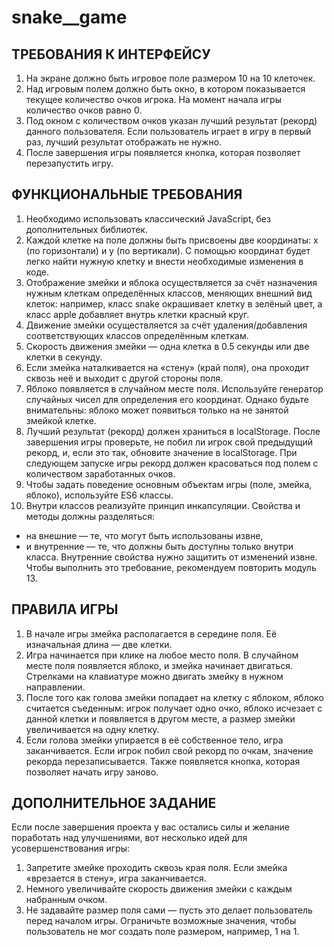 # snake__game

## ТРЕБОВАНИЯ К ИНТЕРФЕЙСУ

1. На экране должно быть игровое поле размером 10 на 10 клеточек.
2. Над игровым полем должно быть окно, в котором показывается текущее количество очков игрока. На момент начала игры количество очков равно 0.
3. Под окном с количеством очков указан лучший результат (рекорд) данного пользователя. Если пользователь играет в игру в первый раз, лучший результат отображать не нужно.
4. После завершения игры появляется кнопка, которая позволяет перезапустить игру.

## ФУНКЦИОНАЛЬНЫЕ ТРЕБОВАНИЯ

1. Необходимо использовать классический JavaScript, без дополнительных библиотек.
2. Каждой клетке на поле должны быть присвоены две координаты: x (по горизонтали) и y (по вертикали). С помощью координат будет легко найти нужную клетку и внести необходимые изменения в коде.
3. Отображение змейки и яблока осуществляется за счёт назначения нужным клеткам определённых классов, меняющих внешний вид клеток: например, класс snake окрашивает клетку в зелёный цвет, а класс apple добавляет внутрь клетки красный круг.
4. Движение змейки осуществляется за счёт удаления/добавления соответствующих классов определённым клеткам.
5. Скорость движения змейки — одна клетка в 0.5 секунды или две клетки в секунду.
6. Если змейка наталкивается на «стену» (край поля), она проходит сквозь неё и выходит с другой стороны поля.
7. Яблоко появляется в случайном месте поля. Используйте генератор случайных чисел для определения его координат. Однако будьте внимательны: яблоко может появиться только на не занятой змейкой клетке.
8. Лучший результат (рекорд) должен храниться в localStorage. После завершения игры проверьте, не побил ли игрок свой предыдущий рекорд, и, если это так, обновите значение в localStorage. При следующем запуске игры рекорд должен красоваться под полем с количеством заработанных очков.
9. Чтобы задать поведение основным объектам игры (поле, змейка, яблоко), используйте ES6 классы.
10. Внутри классов реализуйте принцип инкапсуляции. Свойства и методы должны разделяться:
  - на внешние — те, что могут быть использованы извне,
  - и внутренние — те, что должны быть доступны только внутри класса.
Внутренние свойства нужно защитить от изменений извне. Чтобы выполнить это требование, рекомендуем повторить модуль 13.

## ПРАВИЛА ИГРЫ

1. В начале игры змейка располагается в середине поля. Её изначальная длина — две клетки.
2. Игра начинается при клике на любое место поля. В случайном месте поля появляется яблоко, и змейка начинает двигаться. Стрелками на клавиатуре можно двигать змейку в нужном направлении.
3. После того как голова змейки попадает на клетку с яблоком, яблоко считается съеденным: игрок получает одно очко, яблоко исчезает с данной клетки и появляется в другом месте, а размер змейки увеличивается на одну клетку.
4. Если голова змейки упирается в её собственное тело, игра заканчивается. Если игрок побил свой рекорд по очкам, значение рекорда перезаписывается. Также появляется кнопка, которая позволяет начать игру заново.

## ДОПОЛНИТЕЛЬНОЕ ЗАДАНИЕ
Если после завершения проекта у вас остались силы и желание поработать над улучшениями, вот несколько идей для усовершенствования игры:

1. Запретите змейке проходить сквозь края поля. Если змейка «врезается в стену», игра заканчивается.
2. Немного увеличивайте скорость движения змейки с каждым набранным очком.
3. Не задавайте размер поля сами — пусть это делает пользователь перед началом игры. Ограничьте возможные значения, чтобы пользователь не мог создать поле размером, например, 1 на 1.